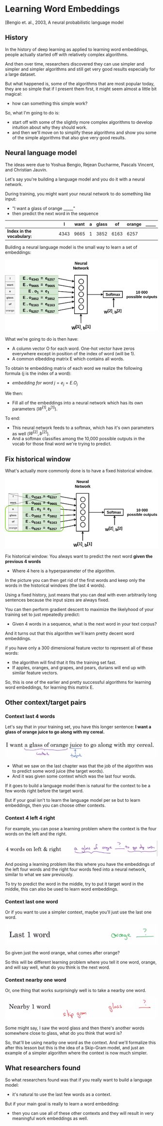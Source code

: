 # Learning Word Embeddings

[Bengio et. al., 2003, A neural probabilistic language model

## History

In the history of deep learning as applied to learning word embeddings, people actually started off with relatively complex algorithms.

And then over time, researchers discovered they can use simpler and simpler and simpler algorithms and still get very good results especially for a large dataset.

But what happened is, some of the algorithms that are most popular today, they are so simple that if I present them first, it might seem almost a little bit magical:

- how can something this simple work? 

So, what I'm going to do is:

- start off with some of the slightly more complex algorithms to develop intuition about why they should work.
- and then we'll move on to simplify these algorithms and show you some of the simple algorithms that also give very good results.

## Neural language model

The ideas were due to Yoshua Bengio, Rejean Ducharme, Pascals Vincent, and Christian Jauvin.

Let's say you're building a language model and you do it with a neural network.

During training, you might want your neural network to do something like input:

- "I want a glass of orange \_\_\_\_\_"
- then predict the next word in the sequence

|  | I | want | a | glass | of | orange | \_\_\_\_\_ |
|--|-------|--------|-----|----------|---------|----------|---|
| **Index in the vocabulary:** | 4343   | 9665 | 1 | 3852 | 6163 | 6257  |  |

Building a neural language model is the small way to learn a set of embeddings:

![Learning word embeddings0](img/learning_word_embeddings0.png)

What we're going to do is then have:

- A column vector O for each word. One-hot vector have zeros everywhere except in position of the index of word (will be 1).
- A common elbedding matrix E which contains all words.

To obtain te embedding matrix of each word we realize the following formula (j is the index of a word):

- $embedding\ for\ word\ j = e_j = E . O_{j}$

We then:

- Fill all of the embeddings into a neural network which has its own parameters ($W^{[1]}, b^{[1]}$).

To end:

- This neural network feeds to a softmax, which has it's own parameters as well ($W^{[2]}, b^{[2]}$).
- And a softmax classifies among the 10,000 possible outputs in the vocab for those final word we're trying to predict.

## Fix historical window

What's actually more commonly done is to have a fixed historical window.

![Learning word embeddings](img/learning_word_embeddings.png)

Fix historical window: You always want to predict the next word **given the previous 4 words**

- Where 4 here is a hyperparameter of the algorithm.

In the picture you can then get rid of the first words and keep only the words in the historical windows (the last 4 words).

Using a fixed history, just means that you can deal with even arbitrarily long sentences because the input sizes are always fixed.

You can then perform gradient descent to maximize the likelyhood of your training set to just repeatedly predict:

- Given 4 words in a sequence, what is the next word in your text corpus?

And it turns out that this algorithm we'll learn pretty decent word embeddings.

if you have only a 300 dimensional feature vector to represent all of these words:

- the algorithm will find that it fits the training set fast.
- If apples, oranges, and grapes, and pears, durians will end up with similar feature vectors.

So, this is one of the earlier and pretty successful algorithms for learning word embeddings, for learning this matrix E. 

## Other context/target pairs

### Context last 4 words

Let's say that in your training set, you have this longer sentence: **I want a glass of orange juice to go along with my cereal.**

![other_context_target_pair0](img/other_context_target_pair0.png)

- What we saw on the last chapter was that the job of the algorithm was to predict some word juice (the target words).
- And it was given some context which was the last four words.

If it goes to build a language model then is natural for the context to be a few words right before the target word.

But if your goal isn't to learn the language model per se but to learn embeddings, then you can choose other contexts.

### Context 4 left 4 right

For example, you can pose a learning problem where the context is the four words on the left and the right.

![other_context_target_pair2](img/other_context_target_pair2.png)

And posing a learning problem like this where you have the embeddings of the left four words and the right four words feed into a neural network, similar to what we saw previously.

To try to predict the word in the middle, try to put it target word in the middle, this can also be used to learn word embeddings.

### Context last one word

Or if you want to use a simpler context, maybe you'll just use the last one word.

![other_context_target_pair3](img/other_context_target_pair3.png)

So given just the word orange, what comes after orange?

So this will be different learning problem where you tell it one word, orange, and will say well, what do you think is the next word.

### Context nearby one word

Or, one thing that works surprisingly well is to take a nearby one word.

![other_context_target_pair4](img/other_context_target_pair4.png)

Some might say, I saw the word glass and then there's another words somewhere close to glass, what do you think that word is?

So, that'll be using nearby one word as the context. And we'll formalize this after this lesson but this is the idea of a Skip-Gram model, and just an example of a simpler algorithm where the context is now much simpler.

## What researchers found

So what researchers found was that if you really want to build a language model:

- it's natural to use the last few words as a context.

But if your main goal is really to learn a word embedding:

- then you can use all of these other contexts and they will result in very meaningful work embeddings as well.